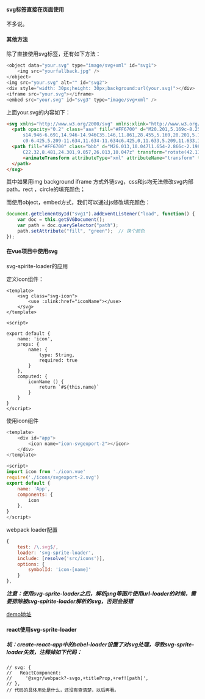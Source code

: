 #### svg标签直接在页面使用

不多说。

#### 其他方法

除了直接使用svg标签，还有如下方法：

```javascript
<object data="your.svg" type="image/svg+xml" id="svg1">
    <img src="yourfallback.jpg" />
</object>
<img src="your.svg" alt="" id="svg2">
<div style="width: 30px;height: 30px;background:url(your.svg)"></div>
<iframe src="your.svg"></iframe>
<embed src="your.svg" id="svg3" type="image/svg+xml" />
```

上面your.svg的内容如下：

```html
<svg xmlns="http://www.w3.org/2000/svg" xmlns:xlink="http://www.w3.org/1999/xlink" width="30px" height="30px" viewBox="0 0 40 40" enable-background="new 0 0 40 40" xml:space="preserve">
  <path opacity="0.2" class="aaa" fill="#FF6700" d="M20.201,5.169c-8.254,0-14.946,6.692-14.946,14.946c0,8.255,6.692,14.946,14.946,14.946
      s14.946-6.691,14.946-14.946C35.146,11.861,28.455,5.169,20.201,5.169z M20.201,31.749c-6.425,0-11.634-5.208-11.634-11.634
      c0-6.425,5.209-11.634,11.634-11.634c6.425,0,11.633,5.209,11.633,11.634C31.834,26.541,26.626,31.749,20.201,31.749z"></path>
  <path fill="#FF6700" class="bbb" d="M26.013,10.047l1.654-2.866c-2.198-1.272-4.743-2.012-7.466-2.012h0v3.312h0
      C22.32,8.481,24.301,9.057,26.013,10.047z" transform="rotate(42.1171 20 20)">
      <animateTransform attributeType="xml" attributeName="transform" type="rotate" from="0 20 20" to="360 20 20" dur="0.5s" repeatCount="indefinite"></animateTransform>
  </path>
</svg>
```

其中如果用img background iframe 方式外链svg，css和js均无法修改svg内部path，rect ，circle的填充颜色；

而使用object，embed方式，我们可以通过js修改填充颜色：

```javascript
document.getElementById("svg1").addEventListener("load", function() {
    var doc = this.getSVGDocument();
    var path = doc.querySelector("path");
    path.setAttribute("fill", "green");  // 换个颜色
});
```



#### 在vue项目中使用svg

svg-spirite-loader的应用

定义icon组件：

```
<template>
	<svg class="svg-icon">
		<use :xlink:href="iconName"></use>
	</svg>
</template>

<script>

export default {
	name: 'icon',
	props: {
		name: {
			type: String,
			required: true
		}
	},
	computed: {
		iconName () {
			return `#${this.name}`
		}
	}
}
</script>
```

使用icon组件

```js
<template>
	<div id="app">
		<icon name="icon-svgexport-2"></icon>
	</div>
</template>

<script>
import icon from './icon.vue'
require('./icons/svgexport-2.svg')
export default {
	name: 'App',
	components: {
		icon
	},
}
</script>
```

webpack loader配置

```js
{
	test: /\.svg$/,
	loader: 'svg-sprite-loader',
	include: [resolve('src/icons')],
	options: {
		symbolId: 'icon-[name]'
	}
},
```

***注意：使用svg-sprite-loader之后，解析png等图片使用url-loader的时候，需要排除被svg-spirite-loader解析的svg，否则会报错***

 [demo地址](https://gitee.com/zhaoshaoyong/vue-pratise/blob/master/src/examples/svg-icon.vue)

#### react使用svg-sprite-loader

##### 坑：create-react-app中的babel-loader设置了对svg处理，导致svg-sprite-loader失效，注释掉如下代码：

```
// svg: {
//   ReactComponent:
//     '@svgr/webpack?-svgo,+titleProp,+ref![path]',
// },
// 代码的具体用处是什么，还没有查清楚，以后再看。
```



